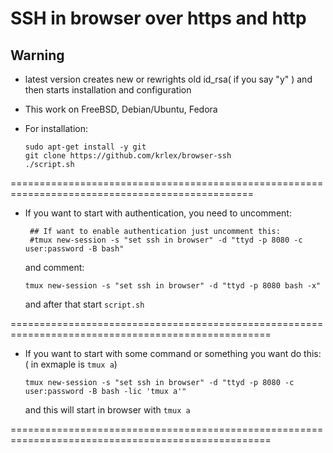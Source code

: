 # SSH in browser over https and http

## Warning

- latest version creates new or rewrights old id_rsa( if you say "y" ) and then starts installation and configuration

- This work on FreeBSD, Debian/Ubuntu, Fedora

- For installation:

  ```
  sudo apt-get install -y git
  git clone https://github.com/krlex/browser-ssh
  ./script.sh
  ```
================================================================================================

- If you want to start with authentication, you need to uncomment:
  ```
   ## If want to enable authentication just uncomment this:
   #tmux new-session -s "set ssh in browser" -d "ttyd -p 8080 -c user:password -B bash"
  ```
  and comment:
  ```
  tmux new-session -s "set ssh in browser" -d "ttyd -p 8080 bash -x"
  ```
  and after that start `script.sh`

===================================================================================================

- If you want to start with some command or something you want do this: ( in exmaple is `tmux a`)

  ```
  tmux new-session -s "set ssh in browser" -d "ttyd -p 8080 -c user:password -B bash -lic 'tmux a'"
  ```
  and this will start in browser with `tmux a`

===================================================================================================
